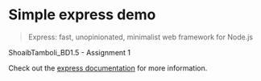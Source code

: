 # Simple express demo

> Express: fast, unopinionated, minimalist web framework for Node.js

ShoaibTamboli_BD1.5 - Assignment 1

Check out the [express documentation](https://expressjs.com/) for more information.
